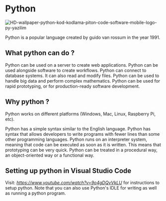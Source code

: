# Python
![HD-wallpaper-python-kod-kodlama-piton-code-software-mobile-logo-py-yazilim](https://github.com/diwatomy04/JustTink/assets/144988434/8a5f4642-91c6-4040-87ff-aa177549f218)

Python is a popular language created by guido van rossum in the year 1991.          
## What python can do ?
  Python can be used on a server to create web applications.
  Python can be used alongside software to create workflows.
  Python can connect to database systems. It can also read and modify files.
  Python can be used to handle big data and perform complex mathematics.
  Python can be used for rapid prototyping, or for production-ready software development.
## Why python ?
  
  Python works on different platforms (Windows, Mac, Linux, Raspberry Pi, etc).

  Python has a simple syntax similar to the English language.
  Python has syntax that allows developers to write programs with fewer lines than some other programming languages.
  Python runs on an interpreter system, meaning that code can be executed as soon as it is written. This means that prototyping can be very 
  quick.
  Python can be treated in a procedural way, an object-oriented way or a functional way.

## Setting up python in Visual Studio Code

  Visit:
  *https://www.youtube.com/watch?v=9o4gDQvVkLU*  for instructions to setup python.
  Note that you can also use Python's IDLE for writing as well as running a python program.
